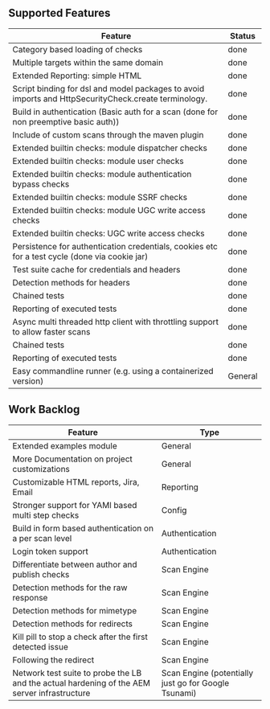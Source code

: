 ## Supported Features

| Feature    | Status |
|---------|-------------|
| Category based loading of checks | done |
| Multiple targets within the same domain | done |
| Extended Reporting: simple HTML | done |
| Script binding for dsl and model packages to avoid imports and HttpSecurityCheck.create terminology. | done | 
| Build in authentication (Basic auth for a scan (done for non preemptive basic auth)) | done | 
| Include of custom scans through the maven plugin  | done |
| Extended builtin checks: module dispatcher checks | done |
| Extended builtin checks: module user checks  | done |
| Extended builtin checks: module authentication bypass checks  | done |
| Extended builtin checks: module SSRF checks  | done |
| Extended builtin checks: module UGC write access checks | done |
| Extended builtin checks: UGC write access checks  | done |
| Persistence for authentication credentials, cookies etc for a test cycle (done via cookie jar)  | done |
| Test suite cache for credentials and headers  | done |
| Detection methods for headers  | done |
| Chained tests  | done |
| Reporting of executed tests  | done |
| Async multi threaded http client with throttling support to allow faster scans  | done |
| Chained tests | done |
| Reporting of executed tests  | done |
| Easy  commandline runner (e.g. using a containerized version) |General|


## Work Backlog

| Feature    | Type |
|---------|-------------|
| Extended examples module | General |
| More Documentation on project customizations | General|
| Customizable HTML reports, Jira, Email | Reporting |
| Stronger support for YAMl based multi step checks |Config|
| Build in form based authentication on a per scan level | Authentication |
| Login token support | Authentication |
| Differentiate between author and publish checks | Scan Engine |
| Detection methods for the raw response | Scan Engine |
| Detection methods for mimetype | Scan Engine |
| Detection methods for redirects | Scan Engine |
| Kill pill to stop a check after the first detected issue | Scan Engine |
| Following the redirect | Scan Engine |
| Network test suite to probe the LB and the actual hardening of the AEM server infrastructure | Scan Engine (potentially just go for Google Tsunami) |

